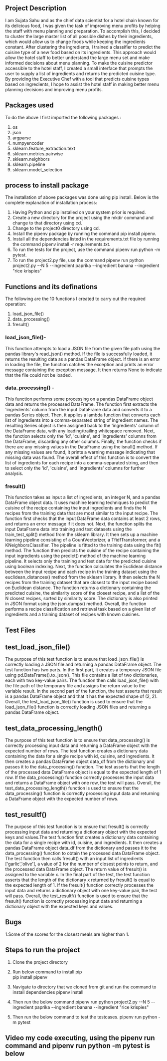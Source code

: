## Project Description
I am Sujata Sahu and as the chief data scientist for a hotel chain known for its delicious food, I was given the task of improving menu profits by helping the staff with menu planning and preparation. To accomplish this, I decided to cluster the large master list of all possible dishes by their ingredients, which would allow us to change foods while keeping the ingredients constant. After clustering the ingredients, I trained a classifier to predict the cuisine type of a new food based on its ingredients. This approach would allow the hotel staff to better understand the large menu set and make informed decisions about menu planning. To make the cuisine predictor accessible to the hotel staff, I created a small interface that prompts the user to supply a list of ingredients and returns the predicted cuisine type. By providing the Executive Chef with a tool that predicts cuisine types based on ingredients, I hope to assist the hotel staff in making better menu planning decisions and improving menu profits.
## Packages used
To do the above I first imported the following packages :
1. os
2. json
3. argparse
4. numpyencoder
5. sklearn.feature_extraction.text
6. sklearn.metrics.pairwise
7. sklearn.neighbors
8. sklearn.pipeline
9. sklearn.model_selection
## process to install package
The installation of above packages was done using pip install. Below is the complete explanation of installation process:

1. Having Python and pip installed on your system prior is required.
2. Create a new directory for the project using the mkdir command and change to that directory using cd.
3. Change to the project0 directory using cd.
4. Install the pipenv package by running the command pip install pipenv.
5. Install all the dependencies listed in the requirements.txt file by running the command pipenv install -r requirements.txt.
6. To run the  tests for the project, use the command pipenv run python -m pytest.
7. To run the project2.py file, use the command pipenv run python project2.py --N 5 --ingredient paprika  --ingredient banana --ingredient "rice krispies" 
 
## Functions and its definations

The following are the 10 functions I created to carry out the required operation:
1. load_json_file()
2. data_processing()
3. fresult()

### load_json_file()- 
This function attempts to load a JSON file from the given file path using the pandas library's read_json() method. If the file is successfully loaded, it returns the resulting data as a pandas DataFrame object. If there is an error in loading the file, the function catches the exception and prints an error message containing the exception message. It then returns None to indicate that the file could not be loaded.

### data_processing() - 
This function performs some processing on a pandas DataFrame object data and returns the processed DataFrame. The function first extracts the 'ingredients' column from the input DataFrame data and converts it to a pandas Series object. Then, it applies a lambda function that converts each list of ingredients into a comma-separated string of ingredient names. The resulting Series object is then assigned back to the 'ingredients' column of the DataFrame data, with any leading/trailing whitespace removed. Next, the function selects only the 'id', 'cuisine', and 'ingredients' columns from the DataFrame, discarding any other columns. Finally, the function checks if there are any missing values in the DataFrame using the isnull() method. If any missing values are found, it prints a warning message indicating that missing data was found. The overall effect of this function is to convert the list of ingredients for each recipe into a comma-separated string, and then to select only the 'id', 'cuisine', and 'ingredients' columns for further analysis.

### fresult()
This function takes as input a list of ingredients, an integer N, and a pandas DataFrame object data. It uses machine learning techniques to predict the cuisine of the recipe containing the input ingredients and finds the N recipes from the training data that are most similar to the input recipe. The function first checks that the input DataFrame data contains at least 2 rows, and returns an error message if it does not.
Next, the function splits the input DataFrame data into training and test datasets using the train_test_split() method from the sklearn library. It then sets up a machine learning pipeline consisting of a CountVectorizer, a TfidfTransformer, and a KNeighborsClassifier. The pipeline is fitted to the training data using the fit() method. The function then predicts the cuisine of the recipe containing the input ingredients using the predict() method of the machine learning pipeline. It selects only the training and test data for the predicted cuisine using boolean indexing. Next, the function calculates the Euclidean distance between the input recipe and each recipe in the training dataset using the euclidean_distances() method from the sklearn library. It then selects the N recipes from the training dataset that are closest to the input recipe based on Euclidean distance.
The function returns a dictionary containing the predicted cuisine, the similarity score of the closest recipe, and a list of the N closest recipes, sorted by similarity score. The dictionary is also printed in JSON format using the json.dumps() method. Overall, the function performs a recipe classification and retrieval task based on a given list of ingredients and a training dataset of recipes with known cuisines.

## Test Files
## test_load_json_file()
The purpose of this test function is to ensure that load_json_file() is correctly loading a JSON file and returning a pandas DataFrame object. The test function has two parts. In the first part, it creates a temporary JSON file using pd.DataFrame().to_json(). This file contains a list of two dictionaries, each with two key-value pairs. The function then calls load_json_file() with the file path of the temporary file and assigns the return value to the variable result. In the second part of the function, the test asserts that result is a pandas DataFrame object and that it has the expected shape of (2, 2). Overall, the test_load_json_file() function is used to ensure that the load_json_file() function is correctly loading JSON files and returning a pandas DataFrame object.

## test_data_processing_length()
The purpose of this test function is to ensure that data_processing() is correctly processing input data and returning a DataFrame object with the expected number of rows. The test function creates a dictionary data containing the data for a single recipe with id, cuisine, and ingredients. It then creates a pandas DataFrame object data_df from the dictionary and passes it to the data_processing() function. The test asserts that the length of the processed data DataFrame object is equal to the expected length of 1 row. If the data_processing() function correctly processes the input data and returns a DataFrame object with one row, the test will pass. Overall, the test_data_processing_length() function is used to ensure that the data_processing() function is correctly processing input data and returning a DataFrame object with the expected number of rows.

## test_resultf()
The purpose of this test function is to ensure that fresult() is correctly processing input data and returning a dictionary object with the expected keys and values.The test function first creates a dictionary data containing the data for a single recipe with id, cuisine, and ingredients. It then creates a pandas DataFrame object data_df from the dictionary and passes it to the data_processing() function to obtain the processed data DataFrame object. The test function then calls fresult() with an input list of ingredients ['garlic','olive'], a value of 2 for the number of closest points to return, and the processed data DataFrame object. The return value of fresult() is assigned to the variable x. In the final part of the test, the test function asserts that the length of the dictionary x returned by fresult() is equal to the expected length of 1. If the fresult() function correctly processes the input data and returns a dictionary object with one key-value pair, the test will pass.
Overall, the test_resultf() function is used to ensure that the fresult() function is correctly processing input data and returning a dictionary object with the expected keys and values.

## Bugs 
1.Some of the scores for the closest meals are higher than 1.

## Steps to run the project
1. Clone the project directory 
2. Run below command to install pip  
   pip install pipenv
3. Navigate to directory that we cloned from git and run the command to install dependencies pipenv install
4. Then run the below command
pipenv run python project2.py --N 5 --ingredient paprika  --ingredient banana --ingredient "rice krispies" 

5. Then run the below command to test the testcases.
pipenv run python -m pytest
 
## Video my code executing, using the pipenv run command and pipenv run python -m pytest is below

